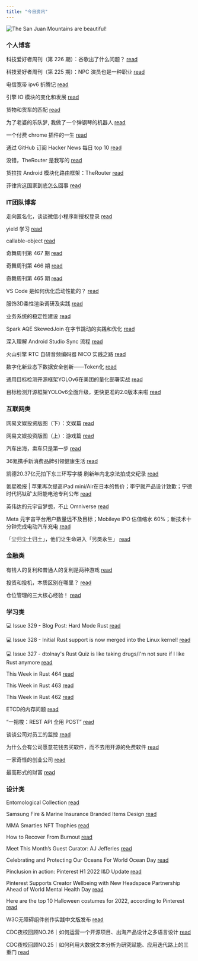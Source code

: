 ```yaml
---
title: "今日资讯"
---
```


![The San Juan Mountains are beautiful!](https://cn.bing.com/th?id=OHR.WartburgCastle_EN-US8283353282_UHD.jpg "San Juan Mountains")

### 个人博客

   科技爱好者周刊（第 226 期）：谷歌出了什么问题？ [read](http://www.ruanyifeng.com/blog/2022/10/weekly-issue-226.html)

   科技爱好者周刊（第 225 期）：NPC 演员也是一种职业 [read](http://www.ruanyifeng.com/blog/2022/09/weekly-issue-225.html)

   电信宽带 ipv6 折腾记 [read](https://blog.codingnow.com/2022/10/telecom_ipv6.html)

   引擎 IO 模块的变化和发展 [read](https://blog.codingnow.com/2022/10/io.html)

   货物和货车的匹配 [read](https://blog.codingnow.com/2022/09/cargo_matching.html)

   为了老婆的乐队梦, 我做了一个弹钢琴的机器人 [read](https://blog.t9t.io/modsoul-2022-07-29/)

   一个付费 chrome 插件的一生 [read](https://blog.t9t.io/star-history-2021-01-21/)

   通过 GitHub 订阅 Hacker News 每日 top 10 [read](https://blog.t9t.io/headllines-2020-09-03/)

   没错，TheRouter 是我写的 [read](https://www.kymjs.com/code/2022/09/05/01)

   货拉拉 Android 模块化路由框架：TheRouter [read](https://www.kymjs.com/code/2022/09/04/01)

   菲律宾这国家到底怎么回事 [read](https://www.kymjs.com/history/2022/05/11/01)

### IT团队博客

   走向匿名化，谈谈微信小程序新授权登录 [read](http://www.alloyteam.com/2021/04/15431/)

   yield 学习 [read](http://www.alloyteam.com/2021/03/15427/)

   callable-object [read](http://www.alloyteam.com/2021/03/callable-object/)

   奇舞周刊第 467 期 [read](https://weekly.75.team/issue467.html)

   奇舞周刊第 466 期 [read](https://weekly.75.team/issue466.html)

   奇舞周刊第 465 期 [read](https://weekly.75.team/issue465.html)

   VS Code 是如何优化启动性能的？ [read](https://fed.taobao.org/blog/taofed/do71ct/wpsf10)

   服饰3D柔性渲染调研及实践 [read](https://fed.taobao.org/blog/taofed/do71ct/fufsgh)

   业务系统的稳定性建设 [read](https://fed.taobao.org/blog/taofed/do71ct/fc3cy0)

   Spark AQE SkewedJoin 在字节跳动的实践和优化 [read](https://blog.csdn.net/ByteDanceTech/article/details/127293553)

   深入理解 Android Studio Sync 流程 [read](https://blog.csdn.net/ByteDanceTech/article/details/127255493)

   火山引擎 RTC 自研音频编码器 NICO 实践之路 [read](https://blog.csdn.net/ByteDanceTech/article/details/127130937)

   数字化新业态下数据安全创新——Token化 [read](https://tech.meituan.com/2022/09/22/token-pii.html)

   通用目标检测开源框架YOLOv6在美团的量化部署实战 [read](https://tech.meituan.com/2022/09/22/yolov6-quantization-in-meituan.html)

   目标检测开源框架YOLOv6全面升级，更快更准的2.0版本来啦 [read](https://tech.meituan.com/2022/09/15/yolov6-2.0.html)

### 互联网类

   网易文娱投资版图（下）：文娱篇 [read](http://www.huxiu.com/article/689395.html?f=wangzhan)

   网易文娱投资版图（上）：游戏篇 [read](http://www.huxiu.com/article/689396.html?f=wangzhan)

   汽车出海，卖车只是第一步 [read](http://www.huxiu.com/article/690234.html?f=wangzhan)

   36氪携手新消费品牌引领健康生活 [read](https://36kr.com/p/1964605383764233)

   凯德20.37亿元拍下东三环写字楼  刷新年内北京法拍成交纪录 [read](https://36kr.com/p/1964485366163972)

   氪星晚报 \| 苹果再次提高iPad mini/Air在日本的售价；李宁就产品设计致歉；宁德时代钙钛矿太阳能电池专利公布 [read](https://36kr.com/p/1964521605687553)

   英伟达的元宇宙梦想，不止 Omniverse [read](http://www.geekpark.net/news/309625)

   Meta 元宇宙平台用户数量远不及目标；Mobileye IPO 估值缩水 60%；新技术十分钟完成电动汽车充电 [read](http://www.geekpark.net/news/309578)

   「尘归尘土归土」，他们让生命进入「另类永生」 [read](http://www.geekpark.net/news/309539)

### 金融类

   有钱人的复利和普通人的复利是两种游戏 [read](http://xueqiu.com/9290769077/233079873)

   投资和投机，本质区别在哪里？ [read](http://xueqiu.com/7664480424/233053709)

   仓位管理的三大核心经验！ [read](http://xueqiu.com/2496980475/233073260)

### 学习类

   💻 Issue 329 - Blog Post: Hard Mode Rust [read](https://rust.libhunt.com/newsletter/329)

   💻 Issue 328 - Initial Rust support is now merged into the Linux kernel! [read](https://rust.libhunt.com/newsletter/328)

   💻 Issue 327 - dtolnay's Rust Quiz is like taking drugs/I'm not sure if I like Rust anymore [read](https://rust.libhunt.com/newsletter/327)

   This Week in Rust 464 [read](https://this-week-in-rust.org/blog/2022/10/12/this-week-in-rust-464/)

   This Week in Rust 463 [read](https://this-week-in-rust.org/blog/2022/10/05/this-week-in-rust-463/)

   This Week in Rust 462 [read](https://this-week-in-rust.org/blog/2022/09/28/this-week-in-rust-462/)

   ETCD的内存问题 [read](https://coolshell.cn/articles/22242.html)

   “一把梭：REST API 全用 POST” [read](https://coolshell.cn/articles/22173.html)

   谈谈公司对员工的监控 [read](https://coolshell.cn/articles/22157.html)

   为什么会有公司愿意花钱去买软件，而不去用开源的免费软件 [read](https://wanqu.co/p/7581?s=rss)

   一家奇怪的创业公司 [read](https://wanqu.co/p/7580?s=rss)

   最高形式的财富 [read](https://wanqu.co/p/7579?s=rss)

### 设计类

   Entomological Collection [read](https://www.behance.net/gallery/154480657/Entomological-Collection)

   Samsung Fire &amp; Marine Insurance Branded Items Design [read](https://www.behance.net/gallery/148991905/Samsung-Fire-Marine-Insurance-Branded-Items-Design)

   MMA Smarties NFT Trophies [read](https://www.behance.net/gallery/155076193/MMA-Smarties-NFT-Trophies)

   How to Recover From Burnout [read](https://medium.com/behance-blog/how-to-recover-from-burnout-d9d783a09c68?source=rss-f5272b7f3182------2)

   Meet This Month’s Guest Curator: AJ Jefferies [read](https://medium.com/behance-blog/meet-this-months-guest-curator-aj-jeffries-df95220b780f?source=rss-f5272b7f3182------2)

   Celebrating and Protecting Our Oceans For World Ocean Day [read](https://medium.com/behance-blog/celebrating-and-protecting-our-oceans-for-world-ocean-day-2c24a64c913e?source=rss-f5272b7f3182------2)

   Pinclusion in action: Pinterest H1 2022 I&D Update [read](https://newsroom.pinterest.com/en/post/pinterest-h1-2022-id-update)

   Pinterest Supports Creator Wellbeing with New Headspace Partnership Ahead of World Mental Health Day [read](https://newsroom.pinterest.com/en/post/pinterest-supports-creator-wellbeing-with-new-headspace-partnership-ahead-of-world-mental)

   Here are the top 10 Halloween costumes for 2022, according to Pinterest [read](https://newsroom.pinterest.com/en/post/here-are-the-top-10-halloween-costumes-for-2022-according-to-pinterest)

   W3C无障碍组件创作实践中文版发布 [read](https://cdc.tencent.com/2022/08/12/w3c%e6%97%a0%e9%9a%9c%e7%a2%8d%e7%bb%84%e4%bb%b6%e5%88%9b%e4%bd%9c%e5%ae%9e%e8%b7%b5%e4%b8%ad%e6%96%87%e7%89%88%e5%8f%91%e5%b8%83/)

   CDC夜校回顾NO.26｜如何运营一个开源项目、出海产品设计之多语言设计 [read](https://cdc.tencent.com/2022/07/19/cdc%e5%a4%9c%e6%a0%a1%e5%9b%9e%e9%a1%beno-26%ef%bd%9c%e5%a6%82%e4%bd%95%e8%bf%90%e8%90%a5%e4%b8%80%e4%b8%aa%e5%bc%80%e6%ba%90%e9%a1%b9%e7%9b%ae%e3%80%81%e5%87%ba%e6%b5%b7%e4%ba%a7%e5%93%81%e8%ae%be/)

   CDC夜校回顾NO.25｜如何利用大数据文本分析为研究赋能、应用迭代路上的三重门 [read](https://cdc.tencent.com/2022/06/08/cdc%e5%a4%9c%e6%a0%a1%e5%9b%9e%e9%a1%beno-25%ef%bd%9c%e5%a6%82%e4%bd%95%e5%88%a9%e7%94%a8%e5%a4%a7%e6%95%b0%e6%8d%ae%e6%96%87%e6%9c%ac%e5%88%86%e6%9e%90%e4%b8%ba%e7%a0%94%e7%a9%b6%e8%b5%8b%e8%83%bd-2/)

